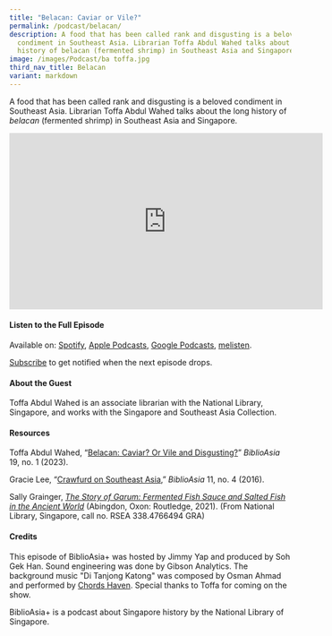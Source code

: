```yaml
---
title: "Belacan: Caviar or Vile?"
permalink: /podcast/belacan/
description: A food that has been called rank and disgusting is a beloved
  condiment in Southeast Asia. Librarian Toffa Abdul Wahed talks about the long
  history of belacan (fermented shrimp) in Southeast Asia and Singapore.
image: /images/Podcast/ba toffa.jpg
third_nav_title: Belacan
variant: markdown
---
```

A food that has been called rank and disgusting is a beloved condiment in Southeast Asia. Librarian Toffa Abdul Wahed talks about the long history of *belacan* (fermented shrimp) in Southeast Asia and Singapore.

<iframe allowfullscreen="" allow="accelerometer; autoplay; clipboard-write; encrypted-media; gyroscope; picture-in-picture; web-share" frameborder="0" title="YouTube video player" src="https://www.youtube.com/embed/PrpvKof23zU?si=ZQNfSHJXPw09PR8E" height="315" width="560"></iframe>

#### **Listen to the Full Episode** ####
Available on: [Spotify](https://open.spotify.com/episode/44jFPdoQ8w4HHltZ6WVxd8), [Apple Podcasts](https://podcasts.apple.com/us/podcast/belacan-caviar-or-vile/id1688142751?i=1000617460051), [Google Podcasts](https://podcasts.google.com/feed/aHR0cHM6Ly9mZWVkcy5jYXB0aXZhdGUuZm0vYmlibGlvYXNpYS8/episode/N2IwOGNkM2UtNDRkNS00OTg2LTkyOWMtNjg0NDhlZGNkNmVi?sa=X&amp;ved=0CAcQkfYCahcKEwjQ656Prc__AhUAAAAAHQAAAAAQFA), [melisten](https://www.melisten.sg/podcast/playlist/BiblioAsia%2B-2115156/Belacan--Caviar-or-Vile--2115261).

[Subscribe](https://open.spotify.com/show/66PYiIthr1KqQhJ82XH4DN) to get notified when the next episode drops.

#### **About the Guest** ####
Toffa Abdul Wahed is an associate librarian with the National Library, Singapore, and works with the Singapore and Southeast Asia Collection.

#### **Resources** ####
Toffa Abdul Wahed, “[Belacan: Caviar? Or Vile and Disgusting?](/vol-19/issue-1/apr-jun-2023/shrimp-paste-belacan/)” <i>BiblioAsia</i> 19, no. 1 (2023).

Gracie Lee, “[Crawfurd on Southeast Asia](/vol-11/issue-4/jan-mar-2016/dictionary-indian-islands-crawfurd),” <i>BiblioAsia</i> 11, no. 4 (2016). 

Sally Grainger, <i>[The Story of Garum: Fermented Fish Sauce and Salted Fish in the Ancient World](https://eservice.nlb.gov.sg/item_holding.aspx?bid=205370569)</i> (Abingdon, Oxon: Routledge, 2021). (From National Library, Singapore, call no. RSEA 338.4766494 GRA)


#### **Credits** ####
This episode of BiblioAsia+ was hosted by Jimmy Yap and produced by Soh Gek Han. Sound engineering was done by Gibson Analytics. The background music "Di Tanjong Katong" was composed by Osman Ahmad and performed by&nbsp;[Chords Haven](https://www.youtube.com/watch?v=uA2v7ka5TAI). Special thanks to Toffa for coming on the show.

BiblioAsia+ is a podcast about Singapore history by the National Library of Singapore.